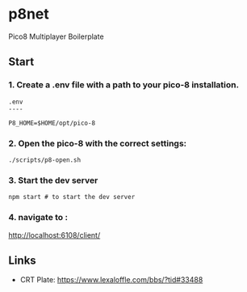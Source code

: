 # p8net 
Pico8 Multiplayer Boilerplate

## Start

### 1. Create a .env file with a path to your pico-8 installation.

```
.env
----

P8_HOME=$HOME/opt/pico-8

```

### 2. Open the pico-8 with the correct settings:
```
./scripts/p8-open.sh
```

### 3. Start the dev server
```
npm start # to start the dev server
```

### 4. navigate to :
[http://localhost:6108/client/](http://localhost:6108/client/)


## Links
 * CRT Plate: https://www.lexaloffle.com/bbs/?tid#33488
